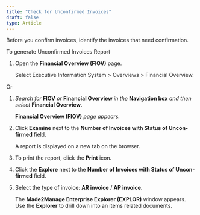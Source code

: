 ```yaml
---
title: "Check for Unconfirmed Invoices"
draft: false
type: Article
---
```


Before you confirm invoices, identify the invoices that need confirmation.

To generate Unconfirmed Invoices Report

1.  Open the **Financial Overview (FIOV)** page.

    Select Executive Information System > Overviews > Financial Overview.

Or

1.  *Search for* **FIOV** *or* **Financial Overview** *in the* **Navigation box** *and then select* **Financial Overview**.

    **Financial Overview (FIOV)** *page appears.*

2.  Click **Examine** next to the **Number of Invoices with Status of Uncon- firmed** field.

    A report is displayed on a new tab on the browser.

3.  To print the report, click the **Print** icon.
4.  Click the **Explore** next to the **Number of Invoices with Status of Uncon- firmed** field.
5.  Select the type of invoice: **AR invoice** / **AP invoice**.

    The **Made2Manage Enterprise Explorer (EXPLOR)** window appears. Use the **Explorer** to drill down into an items related documents.